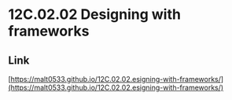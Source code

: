 # 12C.02.02 Designing with frameworks

## Link

[https://malt0533.github.io/12C.02.02.esigning-with-frameworks/](https://malt0533.github.io/12C.02.02.esigning-with-frameworks/)
